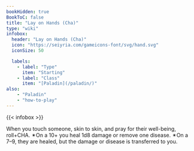 ```yaml
---
bookHidden: true
BookToC: false
title: "Lay on Hands (Cha)"
type: "wiki"
infobox:
  header: "Lay on Hands (Cha)"
  icon: "https://seiyria.com/gameicons-font/svg/hand.svg"
  iconSize: 50

  labels:
    - label: "Type"
      item: "Starting"
    - label: "Class"
      item: "[Paladin](/paladin/)"
also:
    - "Paladin"
    - "how-to-play"
---
```


{{< infobox >}}

When you touch someone, skin to skin, and pray for their well-being, roll+CHA. ✴On a 10+ you heal 1d8 damage or remove one disease. ✴On a 7–9, they are healed, but the damage or disease is transferred to you.